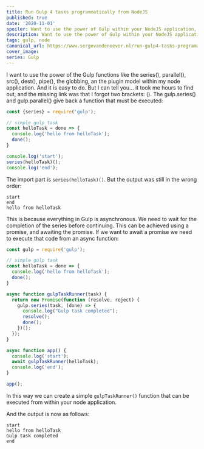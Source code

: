 ```yaml
---
title: Run Gulp 4 tasks programmatically from NodeJS
published: true
date: '2020-11-01'
spoiler: Want to use the power of Gulp within your NodeJS application, instead of using the Gulp CLI and a gulpfile.js file? I finally found out how...
description: Want to use the power of Gulp within your NodeJS application, instead of using the Gulp CLI and a gulpfile.js file? I finally found out how...
tags: gulp, node
canonical_url: https://www.sergevandenoever.nl/run-gulp4-tasks-programatically-from-node/
cover_image:
series: Gulp
---
```

I want to use the power of the Gulp functions like the series(), parallel(), src(), dest(), pipe(), the globbing, an the plugin model within my node application. And it is easy to do. But I can tell you... it took me hours to find out, and the missing link was that I forgot two brackets: (). The gulp.series() and gulp.parallel() give back a function that must be executed:

```javascript
const {series} = require('gulp');

// simple gulp task
const helloTask = done => {
  console.log('hello from helloTask');
  done();
}

console.log('start');
series(helloTask)();
console.log('end');
```

The import part is `series(helloTask)()`. But the output was still in the wrong order:

```
start
end
hello from helloTask
```

This is because everything in Gulp is asynchronous. We need to wait for the completion of the series before continuing.
This can be achieved using a promise, and awaiting the promise. If we want to await a promise we need to execute that code from an async function:

```javascript
const gulp = require('gulp');

// simple gulp task
const helloTask = done => {
  console.log('hello from helloTask');
  done();
}

async function gulpTaskRunner(task) {
  return new Promise(function (resolve, reject) {
    gulp.series(task, (done) => {
      console.log("Gulp task completed");
      resolve();
      done();
    })();
  });
}

async function app() {
  console.log('start');
  await gulpTaskRunner(helloTask);
  console.log('end');
}

app();
```

In this way we can create a simple `gulpTaskRunner()` function that can be executed from within your node application.

And the output is now as follows:

```
start
hello from helloTask
Gulp task completed
end
```
